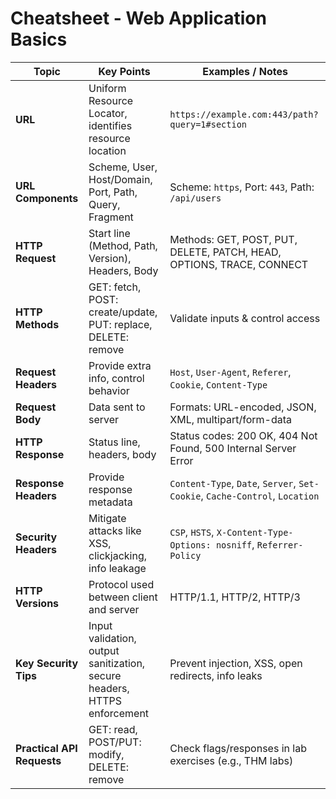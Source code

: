 # Cheatsheet - Web Application Basics
 
| Topic | Key Points | Examples / Notes |
|-------|------------|-----------------|
| **URL** | Uniform Resource Locator, identifies resource location | `https://example.com:443/path?query=1#section` |
| **URL Components** | Scheme, User, Host/Domain, Port, Path, Query, Fragment | Scheme: `https`, Port: `443`, Path: `/api/users` |
| **HTTP Request** | Start line (Method, Path, Version), Headers, Body | Methods: GET, POST, PUT, DELETE, PATCH, HEAD, OPTIONS, TRACE, CONNECT |
| **HTTP Methods** | GET: fetch, POST: create/update, PUT: replace, DELETE: remove | Validate inputs & control access |
| **Request Headers** | Provide extra info, control behavior | `Host`, `User-Agent`, `Referer`, `Cookie`, `Content-Type` |
| **Request Body** | Data sent to server | Formats: URL-encoded, JSON, XML, multipart/form-data |
| **HTTP Response** | Status line, headers, body | Status codes: 200 OK, 404 Not Found, 500 Internal Server Error |
| **Response Headers** | Provide response metadata | `Content-Type`, `Date`, `Server`, `Set-Cookie`, `Cache-Control`, `Location` |
| **Security Headers** | Mitigate attacks like XSS, clickjacking, info leakage | `CSP`, `HSTS`, `X-Content-Type-Options: nosniff`, `Referrer-Policy` |
| **HTTP Versions** | Protocol used between client and server | HTTP/1.1, HTTP/2, HTTP/3 |
| **Key Security Tips** | Input validation, output sanitization, secure headers, HTTPS enforcement | Prevent injection, XSS, open redirects, info leaks |
| **Practical API Requests** | GET: read, POST/PUT: modify, DELETE: remove | Check flags/responses in lab exercises (e.g., THM labs) |
